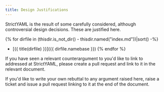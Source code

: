 ```yaml
---
title: Design Justifications
---
```


StrictYAML is the result of some carefully considered, although
controversial design decisions. These are justified here.

{% for dirfile in (thisdir.is_not_dir() - thisdir.named("index.md"))|sort() -%}
- [{{ title(dirfile) }}]({{ dirfile.namebase }})
{% endfor %}

If you have seen a relevant counterargument to you'd like to link
to addressed at StrictYAML, please create a pull request and
link to it in the relevant document.

If you'd like to write your own rebuttal to any argument raised
here, raise a ticket and issue a pull request linking to it at
the end of the document.
